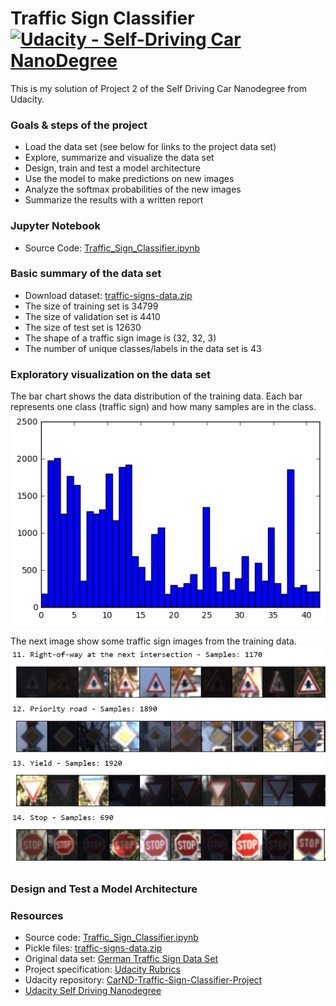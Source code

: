 # Traffic Sign Classifier [![Udacity - Self-Driving Car NanoDegree](https://s3.amazonaws.com/udacity-sdc/github/shield-carnd.svg)](http://www.udacity.com/drive)

This is my solution of Project 2 of the Self Driving Car Nanodegree from Udacity.  

### Goals & steps of the project
* Load the data set (see below for links to the project data set)
* Explore, summarize and visualize the data set
* Design, train and test a model architecture
* Use the model to make predictions on new images
* Analyze the softmax probabilities of the new images
* Summarize the results with a written report

### Jupyter Notebook

* Source Code: [Traffic_Sign_Classifier.ipynb](./Traffic_Sign_Classifier.ipynb)

### Basic summary of the data set

* Download dataset: [traffic-signs-data.zip](https://d17h27t6h515a5.cloudfront.net/topher/2017/February/5898cd6f_traffic-signs-data/traffic-signs-data.zip)
* The size of training set is 34799
* The size of validation set is 4410
* The size of test set is 12630
* The shape of a traffic sign image is (32, 32, 3)
* The number of unique classes/labels in the data set is 43

### Exploratory visualization on the data set

The bar chart shows the data distribution of the training data. Each bar represents one class (traffic sign) and how many samples are in the class.
![histogram](./images/histogram.png "histogram")

The next image show some traffic sign images from the training data.
![original training images](./images/training_data_raw.jpg "original training images")

### Design and Test a Model Architecture


### Resources
* Source code: [Traffic_Sign_Classifier.ipynb](./Traffic_Sign_Classifier.ipynb)
* Pickle files: [traffic-signs-data.zip](https://d17h27t6h515a5.cloudfront.net/topher/2017/February/5898cd6f_traffic-signs-data/traffic-signs-data.zip)
* Original data set: [German Traffic Sign Data Set](http://benchmark.ini.rub.de/?section=gtsrb&subsection=dataset)
* Project specification: [Udacity Rubrics](https://review.udacity.com/#!/rubrics/481/view)
* Udacity repository: [CarND-Traffic-Sign-Classifier-Project](https://github.com/udacity/CarND-Traffic-Sign-Classifier-Project)
* [Udacity Self Driving Nanodegree](http://www.udacity.com/drive)
